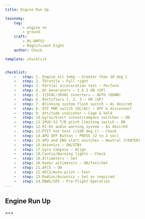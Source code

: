 ```yaml
---
title: Engine Run Up

taxonomy:
    tag:
        - engine on
        - ground
    craft:
        - Mi-8MTV2
        - Magnificent Eight
    author: Chuck

template: chucklist


checklist:
    -   step: 1. Engine oil temp – Greater than 30 deg C
    -   step: 2. Throttle – Full right
    -   step: 3. Partial acceleration test – Perform
    -   step: 4. AC Generators – 1 & 2 ON (UP)
    -   step: 5. 115VAC/36VAC inverters – AUTO (DOWN)
    -   step: 6. Rectifiers 1, 2, 3 – ON (UP)
    -   step: 7. Blinking system flash switch – As desired
    -   step: 8. EXT PWR switch (DC/AC) – OFF & disconnect
    -   step: 9. Attitude indicator – Cage & hold
    -   step: 10.Gyros/Erect cutout/compass switches – ON
    -   step: 11.SPUU-52 T/R pitch limiting switch – ON
    -   step: 12.RI-65 audio warning system – As desired
    -   step: 13.PTIT hot test (<100 deg C) – Check
    -   step: 14.APU OFF Button – PRESS (2 to 3 sec)
    -   step: 15.APU and ENG start switches – Neutral (CENTER)
    -   step: 16.Avionics – ON/STBY
    -   step: 17.Gyro Compass – Align
    -   step: 18.Cautio/Warning lights – Check
    -   step: 19.Altimeters – Set
    -   step: 20.Radar altimeters – ON/Test/Set
    -   step: 21.AFCS – ON
    -   step: 22.AFCS/Auto-pilot – Test
    -   step: 23.Radios/Avionics – Set as required
    -   step: 24.MAWS/SPS – Pre-Flight Operation
---
```


## Engine Run Up

===
 